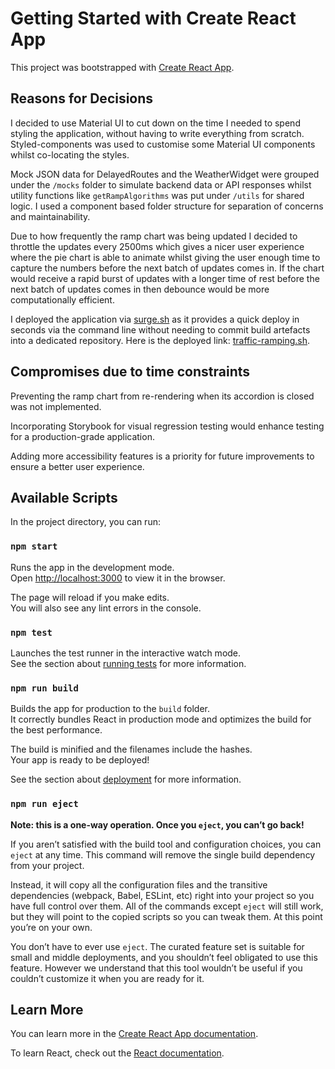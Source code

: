 # Getting Started with Create React App

This project was bootstrapped with [Create React App](https://github.com/facebook/create-react-app).

## Reasons for Decisions

I decided to use Material UI to cut down on the time I needed to spend styling the application, without having to write everything from scratch. Styled-components was used to customise some Material UI components whilst co-locating the styles.

Mock JSON data for DelayedRoutes and the WeatherWidget were grouped under the `/mocks` folder to simulate backend data or API responses whilst utility functions like `getRampAlgorithms` was put under `/utils` for shared logic. I used a component based folder structure for separation of concerns and maintainability.

Due to how frequently the ramp chart was being updated I decided to throttle the updates every 2500ms which gives a nicer user experience where the pie chart is able to animate whilst giving the user enough time to capture the numbers before the next batch of updates comes in. If the chart would receive a rapid burst of updates with a longer time of rest before the next batch of updates comes in then debounce would be more computationally efficient.

I deployed the application via [surge.sh](https://surge.sh/) as it provides a quick deploy in seconds via the command line without needing to commit build artefacts into a dedicated repository. Here is the deployed link: [traffic-ramping.sh](https://traffic-ramping.surge.sh/).

## Compromises due to time constraints

Preventing the ramp chart from re-rendering when its accordion is closed was not implemented.

Incorporating Storybook for visual regression testing would enhance testing for a production-grade application.

Adding more accessibility features is a priority for future improvements to ensure a better user experience.

## Available Scripts

In the project directory, you can run:

### `npm start`

Runs the app in the development mode.\
Open [http://localhost:3000](http://localhost:3000) to view it in the browser.

The page will reload if you make edits.\
You will also see any lint errors in the console.

### `npm test`

Launches the test runner in the interactive watch mode.\
See the section about [running tests](https://facebook.github.io/create-react-app/docs/running-tests) for more information.

### `npm run build`

Builds the app for production to the `build` folder.\
It correctly bundles React in production mode and optimizes the build for the best performance.

The build is minified and the filenames include the hashes.\
Your app is ready to be deployed!

See the section about [deployment](https://facebook.github.io/create-react-app/docs/deployment) for more information.

### `npm run eject`

**Note: this is a one-way operation. Once you `eject`, you can’t go back!**

If you aren’t satisfied with the build tool and configuration choices, you can `eject` at any time. This command will remove the single build dependency from your project.

Instead, it will copy all the configuration files and the transitive dependencies (webpack, Babel, ESLint, etc) right into your project so you have full control over them. All of the commands except `eject` will still work, but they will point to the copied scripts so you can tweak them. At this point you’re on your own.

You don’t have to ever use `eject`. The curated feature set is suitable for small and middle deployments, and you shouldn’t feel obligated to use this feature. However we understand that this tool wouldn’t be useful if you couldn’t customize it when you are ready for it.

## Learn More

You can learn more in the [Create React App documentation](https://facebook.github.io/create-react-app/docs/getting-started).

To learn React, check out the [React documentation](https://reactjs.org/).

